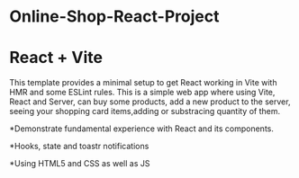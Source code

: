# Online-Shop-React-Project

# React + Vite

This template provides a minimal setup to get React working in Vite with HMR and some ESLint rules.
This is a simple web app where using Vite, React and Server, can buy some products, add a new product to the server, seeing your shopping card items,adding or substracing quantity of them.

  *Demonstrate fundamental experience with React and its components. 
  
  *Hooks, state and toastr notifications
  
  *Using HTML5 and CSS as well as JS
  
